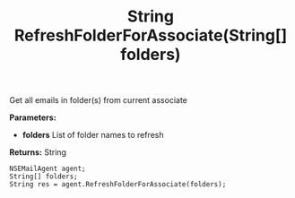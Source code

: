 ﻿---
uid: crmscript_ref_NSEMailAgent_RefreshFolderForAssociate
title: String RefreshFolderForAssociate(String[] folders)
intellisense: NSEMailAgent.RefreshFolderForAssociate
keywords: NSEMailAgent, RefreshFolderForAssociate
so.topic: reference
---

Get all emails in folder(s) from current associate

**Parameters:**
 - **folders** List of folder names to refresh

**Returns:** String

```crmscript
NSEMailAgent agent;
String[] folders;
String res = agent.RefreshFolderForAssociate(folders);
```

